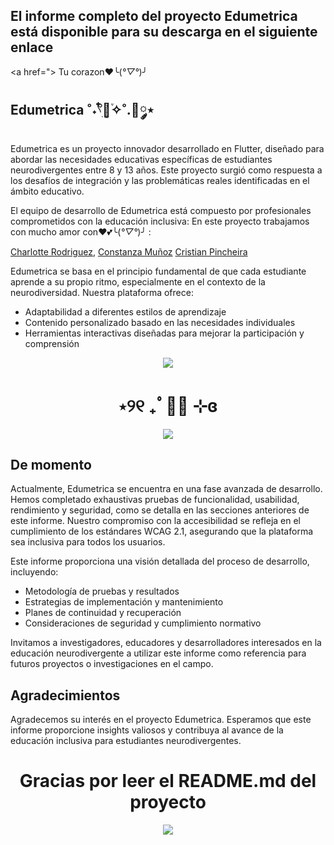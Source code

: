 ## El informe completo del proyecto Edumetrica está disponible para su descarga en el siguiente enlace
<a href="> Tu corazon❤️╰(*°▽°*)╯</a>

## Edumetrica  ˚˖𓍢ִ໋🌷͙֒✧˚.🎀༘⋆

Edumetrica es un proyecto innovador desarrollado en Flutter, diseñado para abordar las necesidades educativas específicas de estudiantes neurodivergentes entre 8 y 13 años. Este proyecto surgió como respuesta a los desafíos de integración y las problemáticas reales identificadas en el ámbito educativo.

El equipo de desarrollo de Edumetrica está compuesto por profesionales comprometidos con la educación inclusiva:
  En este proyecto trabajamos con mucho amor con❤️💕╰(*°▽°*)╯ :

<a href="https://github.com/90hellbaby">Charlotte Rodriguez</a>,
<a href="https://github.com/conywywy">Constanza Muñoz</a>
<a href="https://github.com/Yamir394">Cristian Pincheira</a>

Edumetrica se basa en el principio fundamental de que cada estudiante aprende a su propio ritmo, especialmente en el contexto de la neurodiversidad. Nuestra plataforma ofrece:

- Adaptabilidad a diferentes estilos de aprendizaje
- Contenido personalizado basado en las necesidades individuales
- Herramientas interactivas diseñadas para mejorar la participación y comprensión

<div align="center">
    <img src="https://i.pinimg.com/originals/82/54/2e/82542ef9ea570b4c445afa6af48ddc57.gif">
</div>


<h1 align="center">  ⋆୨୧ ₊ﾟ🥡🥢 ⊹ɞ </h1>
<div align="center">
    <img src="https://i.pinimg.com/originals/c9/bc/21/c9bc210aa88b1e56726b1261a704351a.gif">

</div>


## De momento
Actualmente, Edumetrica se encuentra en una fase avanzada de desarrollo. Hemos completado exhaustivas pruebas de funcionalidad, usabilidad, rendimiento y seguridad, como se detalla en las secciones anteriores de este informe. Nuestro compromiso con la accesibilidad se refleja en el cumplimiento de los estándares WCAG 2.1, asegurando que la plataforma sea inclusiva para todos los usuarios.

Este informe proporciona una visión detallada del proceso de desarrollo, incluyendo:

- Metodología de pruebas y resultados
- Estrategias de implementación y mantenimiento
- Planes de continuidad y recuperación
- Consideraciones de seguridad y cumplimiento normativo

Invitamos a investigadores, educadores y desarrolladores interesados en la educación neurodivergente a utilizar este informe como referencia para futuros proyectos o investigaciones en el campo.

## Agradecimientos

Agradecemos su interés en el proyecto Edumetrica. Esperamos que este informe proporcione insights valiosos y contribuya al avance de la educación inclusiva para estudiantes neurodivergentes.

<h1 align="center">Gracias por leer el README.md del proyecto</h1>
<div align="center">
    <img src="https://i.pinimg.com/originals/c9/bc/21/c9bc210aa88b1e56726b1261a704351a.gif">
</div>
